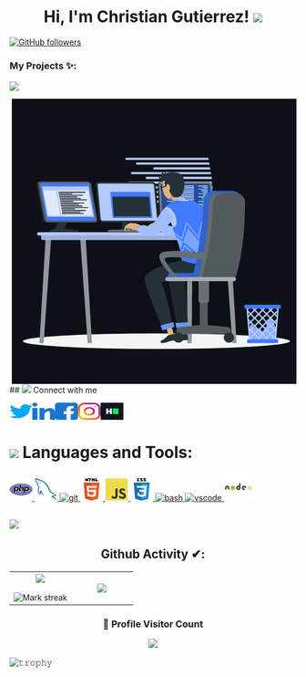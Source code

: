 <h1 align="center">
Hi, I'm Christian Gutierrez!
	<a href="https://github.com/Bouaskaoun" target="_self">
		<img src="https://media.giphy.com/media/hvRJCLFzcasrR4ia7z/giphy.gif" width="30">
	</a>
</h1>


[![GitHub followers](https://img.shields.io/github/followers/Christianj1998.svg?style=social&label=Followers)](https://github.com/Christianj1998?tab=followers)


### My Projects ✨:


<a href="https://github.com/Christianj1998/aplicacionWedPresupuesto">
 <img align="center" src="https://github-readme-stats.vercel.app/api/pin/?username=Christianj1998&repo=Quiz-Admin-App&theme=tokyonight" />
</a>
<!-- End projects -->

<p><img align="right" src="https://raw.githubusercontent.com/SubhadeepZilong/SubhadeepZilong/main/icons/animation_500_kxa883sd.gif" alt="Christianj1998" /></p>
## <img src="https://media.giphy.com/media/iY8CRBdQXODJSCERIr/giphy.gif" width="30px"> Connect with me
<p align="left"><a href="#" target="blank"><img align="center" 							     src="https://raw.githubusercontent.com/SubhadeepZilong/SubhadeepZilong/main/icons/Social/twitter.svg" alt="subhadeepzilong" height="30" width="40" /></a><a href="#" target="blank"><img align="center"							src="https://raw.githubusercontent.com/SubhadeepZilong/SubhadeepZilong/main/icons/Social/linked-in-alt.svg" alt="subhadeep-chakraborty-b341a8191" height="30" width="40" /></a><a href="https://fb.com/subhadeep.chakraborty.555" target="blank"><img align="center" src="https://raw.githubusercontent.com/SubhadeepZilong/SubhadeepZilong/main/icons/Social/facebook.svg" alt="subhadeep.chakraborty.555" height="30" width="40" /></a><a href="https://instagram.com/subhadeepzilong" target="blank"><img align="center" src="https://raw.githubusercontent.com/SubhadeepZilong/SubhadeepZilong/main/icons/Social/instagram.svg" alt="subhadeepzilong" height="30" width="40" /></a><a href="https://www.hackerrank.com/subhadeepchakra3" target="blank"><img align="center" src="https://raw.githubusercontent.com/SubhadeepZilong/SubhadeepZilong/main/icons/Social/hackerrank.svg" alt="subhadeepchakra3" height="30" width="40" /></a>
</p>


# <img src = "https://media2.giphy.com/media/QssGEmpkyEOhBCb7e1/giphy.gif?cid=ecf05e47a0n3gi1bfqntqmob8g9aid1oyj2wr3ds3mg700bl&rid=giphy.gif" width = 32px> Languages and Tools:

<p align="left"> 
<a href="https://www.php.com" target="_blank" rel="noreferrer"> <img src="https://raw.githubusercontent.com/devicons/devicon/master/icons/php/php-original.svg" alt="php" width="40" height="40"/> </a><a href="https://www.MySql.org" target="_blank" rel="noreferrer"> <img src="https://raw.githubusercontent.com/devicons/devicon/master/icons/mysql/mysql-original.svg" alt="python" width="40" height="40"/> </a><a href="https://git-scm.com/" target="_blank" rel="noreferrer"> <img src="https://www.vectorlogo.zone/logos/git-scm/git-scm-icon.svg" alt="git" width="40" height="40"/> </a> <a href="https://www.w3.org/html/" target="_blank" rel="noreferrer"> <img src="https://raw.githubusercontent.com/devicons/devicon/master/icons/html5/html5-original-wordmark.svg" alt="html5" width="40" height="40"/> </a> <a href="https://developer.mozilla.org/en-US/docs/Web/JavaScript" target="_blank" rel="noreferrer"> <img src="https://raw.githubusercontent.com/devicons/devicon/master/icons/javascript/javascript-original.svg" alt="javascript" width="40" height="40"/> </a> <a href="https://www.w3schools.com/css/" target="_blank" rel="noreferrer"> <img src="https://raw.githubusercontent.com/devicons/devicon/master/icons/css3/css3-original-wordmark.svg" alt="css3" width="40" height="40"/> </a> <a href="https://www.gnu.org/software/bash/" target="_blank" rel="noreferrer"> <img src="https://www.vectorlogo.zone/logos/gnu_bash/gnu_bash-icon.svg" alt="bash" width="40" height="40"/> </a><a href="https://code.visualstudio.com/" target="_blank" rel="noreferrer"> <img src="https://raw.githubusercontent.com/UjwalKandi/UjwalKandi/changes-to-readme/svg/visual-studio-code-1.svg" alt="vscode" width="40" height="40"/> </a> <a href="https://nodejs.org/es" target="_blank" rel="noreferrer"> <img src="https://github.com/devicons/devicon/blob/master/icons/nodejs/nodejs-original-wordmark.svg" alt="node" width="50" height="50"/> </a> 

##




<img src="https://user-images.githubusercontent.com/73097560/115834477-dbab4500-a447-11eb-908a-139a6edaec5c.gif"></a>

<!--- stats & Trophy (start) -->
<h2 align="center"> Github Activity ✔:</h2>
<p align="center">
  <!--- stats (start) -->
<table align="center">
<tr border="none">
<td width="50%" align="center">
  
  <img  align="center"  src="https://github-readme-stats.vercel.app/api?username=Christianj1998&theme=dark&show_icons=true&count_private=true" />
  <br></br>
  <img  title="🔥 Get streak stats for your profile at git.io/streak-stats" alt="Mark streak" src="https://github-readme-streak-stats.herokuapp.com/?user=Christianj1998&theme=dark&hide_border=false" /> 
</td>

<td width="50%" align="center">

  <img  align="center"  src="https://github-readme-stats.anuraghazra1.vercel.app/api/top-langs/?username=Christianj1998&theme=dark&hide_border=false&no-bg=true&no-frame=true&langs_count=10"/>
  
  </td>
</tr>
</table>
<!--- stats (end) -->



<!-- retro visitor counter --> 
<div align=center>
  <h3><b>📍 Profile Visitor Count</b></h3>
</div>
<p align="center" >   
  <img src="https://profile-counter.glitch.me/Christianj1998/count.svg" />  
</p>


![𝚝𝚛𝚘𝚙𝚑𝚢](https://github-profile-trophy.vercel.app/?username=Christianj1998&column=9&margin-w=15&margin-h=15&no-bg=true&no-frame=true&theme=juicyfresh)
  

